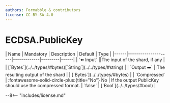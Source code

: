 ```yaml
---
authors: Formabble & contributors
license: CC-BY-SA-4.0
---
```



# ECDSA.PublicKey

<div class="sh-parameters" markdown="1">
| Name | Mandatory | Description | Default | Type |
|------|---------------------|-------------|---------|------|
| `⬅️ Input` ||The input of the shard, if any | | [`Bytes`](../../types/#bytes)[`String`](../../types/#string) |
| `Output ➡️` ||The resulting output of the shard | | [`Bytes`](../../types/#bytes) |
| `Compressed` | :fontawesome-solid-circle-plus:{title="No"} No  | If the output PublicKey should use the compressed format. | `false` | [`Bool`](../../types/#bool) |

</div>



--8<-- "includes/license.md"

